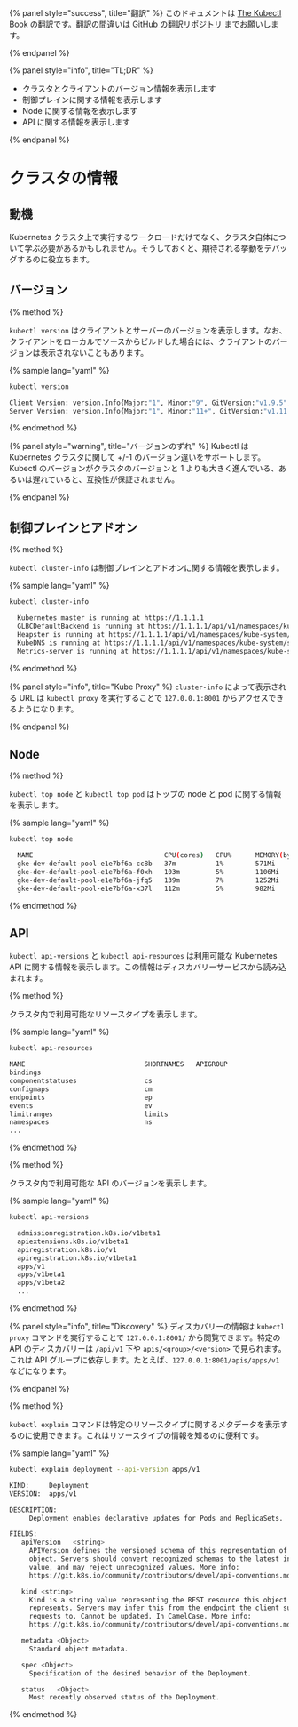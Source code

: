 {% panel style="success", title="翻訳" %}
このドキュメントは [The Kubectl Book](https://kubectl.docs.kubernetes.io/) の翻訳です。翻訳の間違いは [GitHub の翻訳リポジトリ](https://github.com/FujiHaruka/kubectl-book-ja/issues) までお願いします。

{% endpanel %}

{% panel style="info", title="TL;DR" %}

- クラスタとクライアントのバージョン情報を表示します
- 制御プレインに関する情報を表示します
- Node に関する情報を表示します
- API に関する情報を表示します

{% endpanel %}

# クラスタの情報

## 動機

Kubernetes クラスタ上で実行するワークロードだけでなく、クラスタ自体について学ぶ必要があるかもしれません。そうしておくと、期待される挙動をデバッグするのに役立ちます。

## バージョン

{% method %}

`kubectl version` はクライアントとサーバーのバージョンを表示します。なお、クライアントをローカルでソースからビルドした場合には、クライアントのバージョンは表示されないこともあります。

{% sample lang="yaml" %}

```bash
kubectl version
```

```bash
Client Version: version.Info{Major:"1", Minor:"9", GitVersion:"v1.9.5", GitCommit:"f01a2bf98249a4db383560443a59bed0c13575df", GitTreeState:"clean", BuildDate:"2018-03-19T19:38:17Z", GoVersion:"go1.9.4", Compiler:"gc", Platform:"darwin/amd64"}
Server Version: version.Info{Major:"1", Minor:"11+", GitVersion:"v1.11.6-gke.2", GitCommit:"04ad69a117f331df6272a343b5d8f9e2aee5ab0c", GitTreeState:"clean", BuildDate:"2019-01-04T16:19:46Z", GoVersion:"go1.10.3b4", Compiler:"gc", Platform:"linux/amd64"}
```

{% endmethod %}

{% panel style="warning", title="バージョンのずれ" %}
Kubectl は Kubernetes クラスタに関して +/-1 のバージョン違いをサポートします。Kubectl のバージョンがクラスタのバージョンと 1 よりも大きく進んでいる、あるいは遅れていると、互換性が保証されません。

{% endpanel %}

## 制御プレインとアドオン

{% method %}

`kubectl cluster-info` は制御プレインとアドオンに関する情報を表示します。

{% sample lang="yaml" %}

```bash
kubectl cluster-info
```

```bash
  Kubernetes master is running at https://1.1.1.1
  GLBCDefaultBackend is running at https://1.1.1.1/api/v1/namespaces/kube-system/services/default-http-backend:http/proxy
  Heapster is running at https://1.1.1.1/api/v1/namespaces/kube-system/services/heapster/proxy
  KubeDNS is running at https://1.1.1.1/api/v1/namespaces/kube-system/services/kube-dns:dns/proxy
  Metrics-server is running at https://1.1.1.1/api/v1/namespaces/kube-system/services/https:metrics-server:/proxy
```

{% endmethod %}

{% panel style="info", title="Kube Proxy" %}
`cluster-info` によって表示される URL は `kubectl proxy` を実行することで `127.0.0.1:8001` からアクセスできるようになります。

{% endpanel %}

## Node

{% method %}

`kubectl top node` と `kubectl top pod` はトップの node と pod に関する情報を表示します。

{% sample lang="yaml" %}

```bash
kubectl top node
```

```bash
  NAME                                 CPU(cores)   CPU%      MEMORY(bytes)   MEMORY%   
  gke-dev-default-pool-e1e7bf6a-cc8b   37m          1%        571Mi           10%       
  gke-dev-default-pool-e1e7bf6a-f0xh   103m         5%        1106Mi          19%       
  gke-dev-default-pool-e1e7bf6a-jfq5   139m         7%        1252Mi          22%       
  gke-dev-default-pool-e1e7bf6a-x37l   112m         5%        982Mi           17%  
```

{% endmethod %}

## API

`kubectl api-versions` と `kubectl api-resources` は利用可能な Kubernetes API に関する情報を表示します。この情報はディスカバリーサービスから読み込まれます。

{% method %}

クラスタ内で利用可能なリソースタイプを表示します。

{% sample lang="yaml" %}

```bash
kubectl api-resources
```

```bash
NAME                              SHORTNAMES   APIGROUP                       NAMESPACED   KIND
bindings                                                                      true         Binding
componentstatuses                 cs                                          false        ComponentStatus
configmaps                        cm                                          true         ConfigMap
endpoints                         ep                                          true         Endpoints
events                            ev                                          true         Event
limitranges                       limits                                      true         LimitRange
namespaces                        ns                                          false        Namespace
...
```

{% endmethod %}

{% method %}

クラスタ内で利用可能な API のバージョンを表示します。

{% sample lang="yaml" %}

```bash
kubectl api-versions
```

```bash
  admissionregistration.k8s.io/v1beta1
  apiextensions.k8s.io/v1beta1
  apiregistration.k8s.io/v1
  apiregistration.k8s.io/v1beta1
  apps/v1
  apps/v1beta1
  apps/v1beta2
  ...
```

{% endmethod %}

{% panel style="info", title="Discovery" %}
ディスカバリーの情報は `kubectl proxy` コマンドを実行することで `127.0.0.1:8001/` から閲覧できます。特定の API のディスカバリーは `/api/v1` 下や `apis/<group>/<version>` で見られます。これは API グループに依存します。たとえば、`127.0.0.1:8001/apis/apps/v1` などになります。

{% endpanel %}

{% method %}

`kubectl explain` コマンドは特定のリソースタイプに関するメタデータを表示するのに使用できます。これはリソースタイプの情報を知るのに便利です。

{% sample lang="yaml" %}

```bash
kubectl explain deployment --api-version apps/v1
```

```bash
KIND:     Deployment
VERSION:  apps/v1

DESCRIPTION:
     Deployment enables declarative updates for Pods and ReplicaSets.

FIELDS:
   apiVersion	<string>
     APIVersion defines the versioned schema of this representation of an
     object. Servers should convert recognized schemas to the latest internal
     value, and may reject unrecognized values. More info:
     https://git.k8s.io/community/contributors/devel/api-conventions.md#resources

   kind	<string>
     Kind is a string value representing the REST resource this object
     represents. Servers may infer this from the endpoint the client submits
     requests to. Cannot be updated. In CamelCase. More info:
     https://git.k8s.io/community/contributors/devel/api-conventions.md#types-kinds

   metadata	<Object>
     Standard object metadata.

   spec	<Object>
     Specification of the desired behavior of the Deployment.

   status	<Object>
     Most recently observed status of the Deployment.
```

{% endmethod %}
